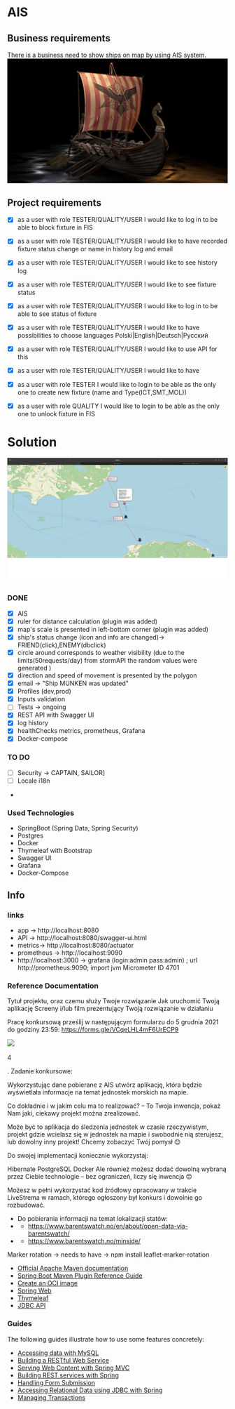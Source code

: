 # AIS

## Business requirements
There is a business need to show ships on map by using AIS system.
![](src/main/resources/static.photos/screenshots/viking.jpeg)

## Project requirements
- [x] as a user with role TESTER/QUALITY/USER  I would like to log in to be able to block fixture in FIS
- [x] as a user with role TESTER/QUALITY/USER I would like to have recorded fixture status change or name  in history log and email
- [x] as a user with role TESTER/QUALITY/USER  I would like to see history log
- [x] as a user with role TESTER/QUALITY/USER  I would like to see fixture status
- [x] as a user with role TESTER/QUALITY/USER I would like to log in to be able to see status of fixture
- [x] as a user with role TESTER/QUALITY/USER I would like to have possibilities to choose languages Polski|English|Deutsch|Pyсский
- [x] as a user with role TESTER/QUALITY/USER I would like to use API for this
- [x] as a user with role TESTER/QUALITY/USER I would like to have
- [x] as a user with role TESTER  I would like to login to be able as the only one to create new fixture (name and Type(ICT,SMT_MOL))
- [x] as a user with role QUALITY I would like to login to be able as the only one to unlock fixture in FIS


# Solution

![](src/main/resources/static.photos/screenshots/aisMap.png)

### DONE
- [x] AIS
- [x] ruler for distance calculation  (plugin was added)
- [x] map's scale is presented in left-bottom corner (plugin was added)
- [x] ship's status change (icon and info are changed)-> FRIEND(click),ENEMY(dbclick)
- [x] circle around corresponds to weather visibility (due to the limits(50requests/day) from stormAPI the random  values were generated )
- [x] direction and speed  of movement is presented by the polygon
- [x] email  -> "Ship MUNKEN was updated"
- [x] Profiles (dev,prod)
- [x] Inputs validation
- [ ] Tests -> ongoing
- [x] REST API with Swagger UI
- [x] log history
- [x] healthChecks metrics, prometheus, Grafana
- [x] Docker-compose 

### TO DO
- [ ] Security -> CAPTAIN, SAILOR]
- [ ] Locale i18n
- 
### Used Technologies
- SpringBoot (Spring Data, Spring Security)
- Postgres
- Docker
- Thymeleaf with Bootstrap
- Swagger UI
- Grafana
- Docker-Compose

## Info


### links
- app    -> http://localhost:8080
- API    -> http://localhost:8080/swagger-ui.html
- metrics-> http://localhost:8080/actuator
- prometheus -> http://localhost:9090
- http://localhost:3000 -> grafana (login:admin pass:admin) ; url http://prometheus:9090; import jvm Micrometer ID 4701





















### Reference Documentation

Tytuł projektu, oraz czemu służy Twoje rozwiązanie
Jak uruchomić Twoją aplikację
Screeny i/lub film prezentujący Twoją rozwiązanie w działaniu

Pracę konkursową prześlij w następującym formularzu do 5 grudnia 2021 do godziny 23:59: https://forms.gle/VCqeLHL4mF6UrECP9

![](https://upload.wikimedia.org/wikipedia/commons/thumb/e/ea/BB61_USS_Iowa_BB61_broadside_USN.jpg/1024px-BB61_USS_Iowa_BB61_broadside_USN.jpg)

4

. Zadanie konkursowe:

Wykorzystując dane pobierane z AIS utwórz aplikację, która będzie wyświetlała informacje na temat jednostek morskich na mapie.

Co dokładnie i w jakim celu ma to realizować? – To Twoja inwencja, pokaż Nam jaki, ciekawy projekt można zrealizować.

Może być to aplikacja do śledzenia jednostek w czasie rzeczywistym, projekt gdzie wcielasz się w jednostek na mapie i swobodnie nią sterujesz, lub dowolny inny projekt! Chcemy zobaczyć Twój pomysł 😊

Do swojej implementacji koniecznie wykorzystaj:

Hibernate
PostgreSQL
Docker
Ale również możesz dodać dowolną wybraną przez Ciebie technologie – bez ograniczeń, liczy się inwencja 😊

Możesz w pełni wykorzystać kod źródłowy opracowany w trakcie LiveStrema w ramach, którego ogłoszony był konkurs i dowolnie go rozbudować.


* Do pobierania informacji na temat lokalizacji statów:
* * https://www.barentswatch.no/en/about/open-data-via-barentswatch/
* * https://www.barentswatch.no/minside/






Marker rotation -> needs to have  -> npm install leaflet-marker-rotation

* [Official Apache Maven documentation](https://maven.apache.org/guides/index.html)
* [Spring Boot Maven Plugin Reference Guide](https://docs.spring.io/spring-boot/docs/2.6.0/maven-plugin/reference/html/)
* [Create an OCI image](https://docs.spring.io/spring-boot/docs/2.6.0/maven-plugin/reference/html/#build-image)
* [Spring Web](https://docs.spring.io/spring-boot/docs/2.6.0/reference/htmlsingle/#boot-features-developing-web-applications)
* [Thymeleaf](https://docs.spring.io/spring-boot/docs/2.6.0/reference/htmlsingle/#boot-features-spring-mvc-template-engines)
* [JDBC API](https://docs.spring.io/spring-boot/docs/2.6.0/reference/htmlsingle/#boot-features-sql)

### Guides

The following guides illustrate how to use some features concretely:

* [Accessing data with MySQL](https://spring.io/guides/gs/accessing-data-mysql/)
* [Building a RESTful Web Service](https://spring.io/guides/gs/rest-service/)
* [Serving Web Content with Spring MVC](https://spring.io/guides/gs/serving-web-content/)
* [Building REST services with Spring](https://spring.io/guides/tutorials/bookmarks/)
* [Handling Form Submission](https://spring.io/guides/gs/handling-form-submission/)
* [Accessing Relational Data using JDBC with Spring](https://spring.io/guides/gs/relational-data-access/)
* [Managing Transactions](https://spring.io/guides/gs/managing-transactions/)

  
